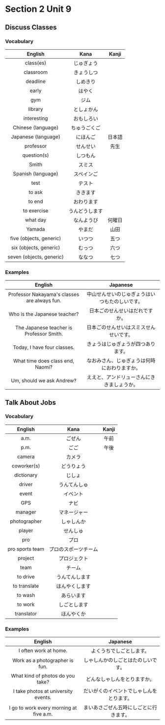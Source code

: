 # Section 2 Unit 9
## Discuss Classes
### Vocabulary
| English | Kana | Kanji |
|:-------:|:----:|:-----:|
| class(es) | じゅぎょう | |
| classroom | きょうしつ | |
| deadline | しめきり | |
| early | はやく | |
| gym | ジム | |
| library | としょかん | |
| interesting | おもしろい | |
| Chinese (language) | ちゅうごくご | |
| Japanese (language) | にほんご | 日本語 |
| professor | せんせい | 先生 |
| question(s) | しつもん | |
| Smith | スミス | |
| Spanish (language) | スペインご | |
| test | テスト | |
| to ask | ききます | |
| to end | おわります | |
| to exercise | うんどうします | |
| what day | なんようび | 何曜日 |
| Yamada | やまだ | 山田 |
| five (objects, generic) | いつつ | 五つ |
| six (objects, generic) | むっつ | 六つ |
| seven (objects, generic) | ななつ | 七つ |

### Examples
| English | Japanese |
|:-------:|:--------:|
| Professor Nakayama's classes are always fun. | 中山せんせいのじゅぎょうはいつもたのしいです。 |
| Who is the Japanese teacher? | 日本ごのせんせいはだれですか。 |
| The Japanese teacher is Professor Smith. | 日本ごのせんせいはスミスせんせいです。 |
| Today, I have four classes. | きょうはじゅぎょうが四つあります。 |
| What time does class end, Naomi? | なおみさん、じゅぎょうは何時におわりますか。 |
| Um, should we ask Andrew? | ええと、アンドリューさんにききましょうか。 |

## Talk About Jobs
### Vocabulary
| English | Kana | Kanji |
|:-------:|:----:|:-----:|
| a.m. | ごぜん | 午前 |
| p.m. | ごご | 午後 |
| camera | カメラ | |
| coworker(s) | どうりょう | |
| dictionary | じしょ | |
| driver | うんてんしゅ | |
| event | イベント | |
| GPS | ナビ | |
| manager | マネージャー | |
| photographer | しゃしんか | |
| player | せんしゅ | |
| pro | プロ | |
| pro sports team | プロのスポーツチーム | |
| project | プロジェクト | |
| team | チーム | |
| to drive | うんてんします | |
| to translate | ほんやくします | |
| to wash | あらいます | |
| to work | しごとします | |
| translator | ほんやくか | |

### Examples
| English | Japanese |
|:-------:|:--------:|
| I often work at home. | よくうちでしごとします。 |
| Work as a photographer is fun. | しゃしんかのしごとはたのしいです。 |
| What kind of photos do you take? | どんなしゃしんをとりますか。 |
| I take photos at university events. | だいがくのイベントでしゃしんをとります。 |
| I go to work every morning at five a.m. | まいあさごぜん五時にしごとに行きます。 |
